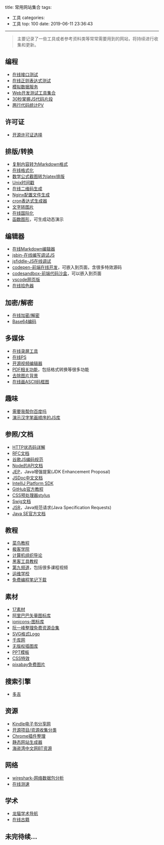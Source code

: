 title: 常用网站集合
tags:
  - 工具
categories:
  - 工具
top: 100
date: 2019-06-11 23:36:43
---
> 主要记录了一些工具或者参考资料类等常常需要用到的网站，将持续进行收集和更新。

<!-- more -->
## 编程
* [在线接口测试](http://www.atool9.com/httptest.php)
* [在线正则表达式测试](http://tool.oschina.net/regex/)
* [模拟数据服务](https://www.easy-mock.com/docs)
* [Web开发测试工具集合](https://my.oschina.net/editorial-story/blog/1512299?from=20170820)
* [30秒掌握JS代码片段](https://30secondsofcode.org/)
* [两行代码统计PV](http://busuanzi.ibruce.info/)

## 许可证
* [开源许可证选择](https://choosealicense.com)

## 排版/转换
* [复制内容转为Markdown格式](https://euangoddard.github.io/clipboard2markdown)
* [在线格式化](http://tool.oschina.net/codeformat/js/)
* [数学公式截图转为latex排版](https://mathpix.com/)
* [Unix时间戳](http://tool.chinaz.com/Tools/unixtime.aspx)
* [在线二维码生成](http://www.liantu.com/)
* [Nginx配置文件生成](https://nginxconfig.io/)
* [cron表达式生成器](http://cron.qqe2.com/)
* [文字转图片](https://www.qt86.com/22)
* [在线国际化](https://i18ns.com/zh/index.html)
* [函数图形](https://www.desmos.com/calculator/)，可生成动态演示

## 编辑器
* [在线Markdown编辑器](https://www.zybuluo.com/mdeditor)
* [jsbin-在线编写调试JS](https://jsbin.com)
* [jsfiddle-JS在线调试](http://jsfiddle.net/)
* [codepen-前端在线开发](https://codepen.io/)，可嵌入到页面，含很多特效源码
* [codesandbox-前端代码沙盒](https://codesandbox.io/docs/embedding)，可以嵌入到页面
* [vscode网页版](https://microsoft.github.io/monaco-editor/index.html)
* [在线拾色器](https://www.w3cschool.cn/tools/index?name=cpicker)

## 加密/解密
* [在线加密/解密](http://tool.chacuo.net/cryptaes)
* [Base64编码](https://www.sojson.com/base64.html)

## 多媒体
* [在线录屏工具](https://screenrecord.43z.one/)
* [在线PS](https://www.uupoop.com/)
* [开源视频编辑器](https://kdenlive.org/en/)
* [PDF相关功能](https://www.ilovepdf.com/)，包括格式转换等很多功能
* [去除图片背景](https://www.remove.bg/)
* [在线画ASCII码框图](http://asciiflow.com)

## 趣味
* [需要我帮你百度吗](https://lmbtfy.cn/)
* [演示汉字笔画顺序的JS库](https://chanind.github.io/hanzi-writer/docs.html)

## 参照/文档
* [HTTP状态码详解](http://tool.oschina.net/commons?type=5)
* [RFC文档](http://www.rfcreader.com/)
* [谷歌JS编码规范](https://google.github.io/styleguide/jsguide.html)
* [Node的API文档](https://nodejs.org/api/stream.html)
* [JEP](http://openjdk.java.net/jeps/0)，Java增强提案(JDK Enhancement Proposal)
* [JSDoc中文文档](https://www.html.cn/doc/jsdoc/index.html)
* [IntelliJ Platform SDK ](http://www.jetbrains.org/intellij/sdk/docs/welcome.html)
* [GitHub官方教程](https://lab.github.com/courses)
* [CSS预处理器stylus](http://stylus-lang.com/)
* [Swig文档](http://node-swig.github.io/swig-templates/docs/)
* [JSR](https://www.jcp.org/en/jsr/overview)，Java规范请求(Java Specification Requests)
* [Java SE官方文档](https://docs.oracle.com/en/java/javase/index.html)

## 教程
* [菜鸟教程](https://www.runoob.com)
* [极客学院](http://wiki.jikexueyuan.com/)
* [计算机组织导论](http://bob.cs.sonoma.edu/)
* [黑客工具教程](https://hacker-tools.github.io/lectures)
* [第九频道](https://channel9.msdn.com/Browse/AllContent)，包括很多课程视频
* [运维学校](http://www.opsschool.org/)
* [免费编程笔记下载](https://goalkicker.com/)

## 素材
* [17素材](http://www.17sucai.com/)
* [阿里巴巴矢量图标库](https://www.iconfont.cn)
* [ionicons-图标库](https://ionicons.com/)
* [阮一峰整理免费资源合集](https://www.yuque.com/ruanyf/share/free-photos)
* [SVG格式Logo](https://www.vectorlogo.zone)
* [千库网](https://588ku.com/image/gudianbiankuang.html)
* [无版权插图库](https://gallery.manypixels.co)
* [PPT模板](http://www.1ppt.com)
* [CSS特效](https://cssfx.dev/)
* [pixabay免费图片](https://pixabay.com/zh/)

## 搜索引擎
* [多吉](https://dogedoge.com/)

## 资源
* [Kindle电子书分享网](https://kindle.51nazhun.pub/)
* [开源项目/资源收集分类](https://www.ctolib.com/)
* [Chrome插件整理](https://github.com/zhaoolee/ChromeAppHeroes)
* [静态网站生成器](https://my.oschina.net/editorial-story/blog/1596258?from=20180101)
* [海盗湾中文网BT资源](https://www.hdwan.net/)

## 网络
* [wireshark-网络数据包分析](https://www.wireshark.org)
* [在线测速](https://www.speedtest.net)

## 学术
* [龙猫学术导航](http://www.6453.net/)
* [在线古籍](https://ctext.org/huangdi-neijing/shang-gu-tian-zhen-lun/zhs)

## 未完待续...